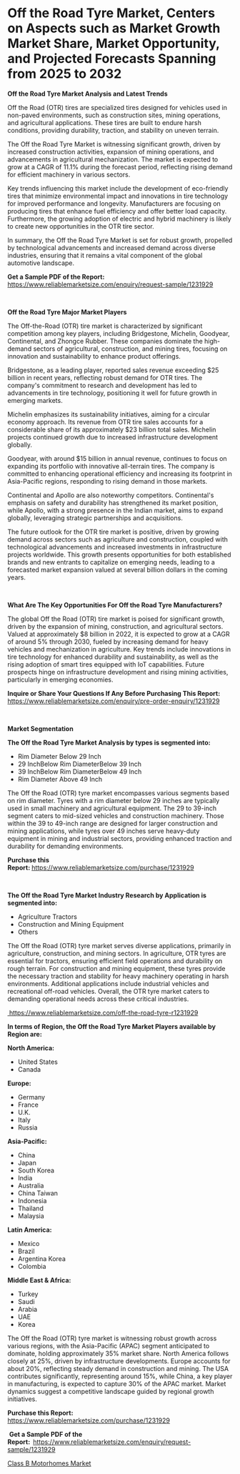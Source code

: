 <p><h1>Off the Road Tyre Market, Centers on Aspects such as Market Growth Market Share, Market Opportunity, and Projected Forecasts Spanning from 2025 to 2032</h1></p><p><strong>Off the Road Tyre Market Analysis and Latest Trends</strong></p>
<p><p>Off the Road (OTR) tires are specialized tires designed for vehicles used in non-paved environments, such as construction sites, mining operations, and agricultural applications. These tires are built to endure harsh conditions, providing durability, traction, and stability on uneven terrain.</p><p>The Off the Road Tyre Market is witnessing significant growth, driven by increased construction activities, expansion of mining operations, and advancements in agricultural mechanization. The market is expected to grow at a CAGR of 11.1% during the forecast period, reflecting rising demand for efficient machinery in various sectors. </p><p>Key trends influencing this market include the development of eco-friendly tires that minimize environmental impact and innovations in tire technology for improved performance and longevity. Manufacturers are focusing on producing tires that enhance fuel efficiency and offer better load capacity. Furthermore, the growing adoption of electric and hybrid machinery is likely to create new opportunities in the OTR tire sector.</p><p>In summary, the Off the Road Tyre Market is set for robust growth, propelled by technological advancements and increased demand across diverse industries, ensuring that it remains a vital component of the global automotive landscape.</p></p>
<p><strong>Get a Sample PDF of the Report:&nbsp;</strong> <a href="https://www.reliablemarketsize.com/enquiry/request-sample/1231929?utm_campaign=3348&utm_medium=2&utm_source=Github&utm_content=ia&utm_term=30032025&utm_id=off-the-road-tyre">https://www.reliablemarketsize.com/enquiry/request-sample/1231929</a></p>
<p>&nbsp;</p>
<p><strong>Off the Road Tyre Major Market Players</strong></p>
<p><p>The Off-the-Road (OTR) tire market is characterized by significant competition among key players, including Bridgestone, Michelin, Goodyear, Continental, and Zhongce Rubber. These companies dominate the high-demand sectors of agricultural, construction, and mining tires, focusing on innovation and sustainability to enhance product offerings.</p><p>Bridgestone, as a leading player, reported sales revenue exceeding $25 billion in recent years, reflecting robust demand for OTR tires. The company's commitment to research and development has led to advancements in tire technology, positioning it well for future growth in emerging markets.</p><p>Michelin emphasizes its sustainability initiatives, aiming for a circular economy approach. Its revenue from OTR tire sales accounts for a considerable share of its approximately $23 billion total sales. Michelin projects continued growth due to increased infrastructure development globally.</p><p>Goodyear, with around $15 billion in annual revenue, continues to focus on expanding its portfolio with innovative all-terrain tires. The company is committed to enhancing operational efficiency and increasing its footprint in Asia-Pacific regions, responding to rising demand in those markets.</p><p>Continental and Apollo are also noteworthy competitors. Continental's emphasis on safety and durability has strengthened its market position, while Apollo, with a strong presence in the Indian market, aims to expand globally, leveraging strategic partnerships and acquisitions.</p><p>The future outlook for the OTR tire market is positive, driven by growing demand across sectors such as agriculture and construction, coupled with technological advancements and increased investments in infrastructure projects worldwide. This growth presents opportunities for both established brands and new entrants to capitalize on emerging needs, leading to a forecasted market expansion valued at several billion dollars in the coming years.</p></p>
<p>&nbsp;</p>
<p><strong>What Are The Key Opportunities For Off the Road Tyre Manufacturers?</strong></p>
<p><p>The global Off the Road (OTR) tire market is poised for significant growth, driven by the expansion of mining, construction, and agricultural sectors. Valued at approximately $8 billion in 2022, it is expected to grow at a CAGR of around 5% through 2030, fueled by increasing demand for heavy vehicles and mechanization in agriculture. Key trends include innovations in tire technology for enhanced durability and sustainability, as well as the rising adoption of smart tires equipped with IoT capabilities. Future prospects hinge on infrastructure development and rising mining activities, particularly in emerging economies.</p></p>
<p><strong>Inquire or Share Your Questions If Any Before Purchasing This Report:</strong> <a href="https://www.reliablemarketsize.com/enquiry/pre-order-enquiry/1231929?utm_campaign=3348&utm_medium=2&utm_source=Github&utm_content=ia&utm_term=30032025&utm_id=off-the-road-tyre">https://www.reliablemarketsize.com/enquiry/pre-order-enquiry/1231929</a></p>
<p>&nbsp;</p>
<p><strong>Market Segmentation</strong></p>
<p><strong>The Off the Road Tyre Market Analysis by types is segmented into:</strong></p>
<p><ul><li>Rim Diameter Below 29 Inch</li><li>29 InchBelow Rim DiameterBelow 39 Inch</li><li>39 InchBelow Rim DiameterBelow 49 Inch</li><li>Rim Diameter Above 49 Inch</li></ul></p>
<p><p>The Off the Road (OTR) tyre market encompasses various segments based on rim diameter. Tyres with a rim diameter below 29 inches are typically used in small machinery and agricultural equipment. The 29 to 39-inch segment caters to mid-sized vehicles and construction machinery. Those within the 39 to 49-inch range are designed for larger construction and mining applications, while tyres over 49 inches serve heavy-duty equipment in mining and industrial sectors, providing enhanced traction and durability for demanding environments.</p></p>
<p><strong>Purchase this Report:&nbsp;</strong><a href="https://www.reliablemarketsize.com/purchase/1231929?utm_campaign=3348&utm_medium=2&utm_source=Github&utm_content=ia&utm_term=30032025&utm_id=off-the-road-tyre">https://www.reliablemarketsize.com/purchase/1231929</a></p>
<p>&nbsp;</p>
<p><strong>The Off the Road Tyre Market Industry Research by Application is segmented into:</strong></p>
<p><ul><li>Agriculture Tractors</li><li>Construction and Mining Equipment</li><li>Others</li></ul></p>
<p><p>The Off the Road (OTR) tyre market serves diverse applications, primarily in agriculture, construction, and mining sectors. In agriculture, OTR tyres are essential for tractors, ensuring efficient field operations and durability on rough terrain. For construction and mining equipment, these tyres provide the necessary traction and stability for heavy machinery operating in harsh environments. Additional applications include industrial vehicles and recreational off-road vehicles. Overall, the OTR tyre market caters to demanding operational needs across these critical industries.</p></p>
<p><a href="https://www.reliablemarketsize.com/off-the-road-tyre-r1231929?utm_campaign=3348&utm_medium=2&utm_source=Github&utm_content=ia&utm_term=30032025&utm_id=off-the-road-tyre">&nbsp;https://www.reliablemarketsize.com/off-the-road-tyre-r1231929</a></p>
<p><strong>In terms of Region, the Off the Road Tyre Market Players available by Region are:</strong></p>
<p>
    <p> <strong> North America: </strong>
        <ul>
            <li>United States</li>
            <li>Canada</li>
        </ul>
        </p> 
    <p> <strong> Europe: </strong>
        <ul>
            <li>Germany</li>
            <li>France</li>
            <li>U.K.</li>
            <li>Italy</li>
            <li>Russia</li>
        </ul>
        </p> 
    <p> <strong> Asia-Pacific: </strong>
        <ul>
            <li>China</li>
            <li>Japan</li>
            <li>South Korea</li>
            <li>India</li>
            <li>Australia</li>
            <li>China Taiwan</li>
            <li>Indonesia</li>
            <li>Thailand</li>
            <li>Malaysia</li>
        </ul>
        </p> 
    <p> <strong> Latin America: </strong>
        <ul>
            <li>Mexico</li>
            <li>Brazil</li>
            <li>Argentina Korea</li>
            <li>Colombia</li>
        </ul>
        </p> 
    <p> <strong> Middle East & Africa: </strong>
        <ul>
            <li>Turkey</li>
            <li>Saudi</li>
            <li>Arabia</li>
            <li>UAE</li>
            <li>Korea</li>
        </ul>
    </p>
    </p>
<p><p>The Off the Road (OTR) tyre market is witnessing robust growth across various regions, with the Asia-Pacific (APAC) segment anticipated to dominate, holding approximately 35% market share. North America follows closely at 25%, driven by infrastructure developments. Europe accounts for about 20%, reflecting steady demand in construction and mining. The USA contributes significantly, representing around 15%, while China, a key player in manufacturing, is expected to capture 30% of the APAC market. Market dynamics suggest a competitive landscape guided by regional growth initiatives.</p></p>
<p><strong>Purchase this Report: </strong><a href="https://www.reliablemarketsize.com/purchase/1231929?utm_campaign=3348&utm_medium=2&utm_source=Github&utm_content=ia&utm_term=30032025&utm_id=off-the-road-tyre">https://www.reliablemarketsize.com/purchase/1231929</a></p>
<p>&nbsp;<strong>Get a Sample PDF of the Report:&nbsp;&nbsp;</strong><a href="https://www.reliablemarketsize.com/enquiry/request-sample/1231929?utm_campaign=3348&utm_medium=2&utm_source=Github&utm_content=ia&utm_term=30032025&utm_id=off-the-road-tyre">https://www.reliablemarketsize.com/enquiry/request-sample/1231929</a></p>
<p><strong></strong></p>
<p><p><a href="https://github.com/tafuaraasswn/Market-Research-Report-List-1/blob/main/class-b-motorhomes-market.md?utm_campaign=3348&utm_medium=2&utm_source=Github&utm_content=ia&utm_term=30032025&utm_id=off-the-road-tyre">Class B Motorhomes Market</a></p></p>